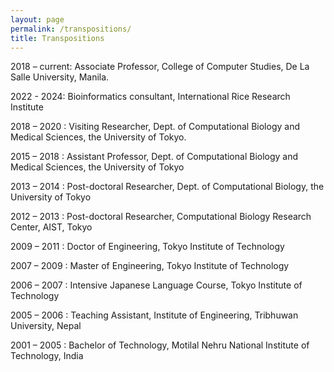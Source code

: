 ```yaml
---
layout: page
permalink: /transpositions/
title: Transpositions
---
```

2018 – current: Associate Professor, College of Computer Studies, De La Salle University, Manila.

2022 - 2024: Bioinformatics consultant, International Rice Research Institute 

2018 – 2020 : Visiting Researcher, Dept. of Computational Biology and Medical Sciences, the University of Tokyo.

2015 – 2018 : Assistant Professor, Dept. of Computational Biology and Medical Sciences, the University of Tokyo

2013 – 2014 : Post-doctoral Researcher, Dept. of Computational Biology, the University of Tokyo

2012 – 2013 : Post-doctoral Researcher, Computational Biology Research Center, AIST, Tokyo

2009 – 2011 : Doctor of Engineering, Tokyo Institute of Technology

2007 – 2009 : Master of Engineering, Tokyo Institute of Technology

2006 – 2007 : Intensive Japanese Language Course, Tokyo Institute of Technology

2005 – 2006 : Teaching Assistant, Institute of Engineering, Tribhuwan University, Nepal

2001 – 2005 : Bachelor of Technology, Motilal Nehru National Institute of Technology, India
